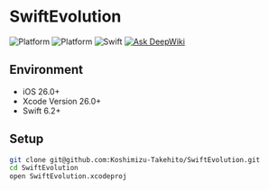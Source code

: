 # SwiftEvolution

![Platform](https://img.shields.io/badge/platform-iOS-blue.svg)
![Platform](https://img.shields.io/badge/platform-macOS-blue.svg)
![Swift](https://img.shields.io/badge/swift-6.2-orange.svg)
[![Ask DeepWiki](https://deepwiki.com/badge.svg)](https://deepwiki.com/Koshimizu-Takehito/SwiftEvolution)

## Environment

- iOS 26.0+
- Xcode Version 26.0+
- Swift 6.2+

## Setup

```bash
git clone git@github.com:Koshimizu-Takehito/SwiftEvolution.git
cd SwiftEvolution
open SwiftEvolution.xcodeproj
```
